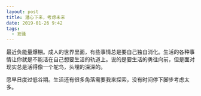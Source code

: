 ```yaml
---
layout: post
title: 潜心下来，考虑未来
date: 2019-01-26 9:42
tags:
  - 发骚
---
```


最近负能量爆棚。成人的世界里面，有些事情总是要自己独自消化。生活的各种事情让你就是不能活在自己想要生活的轨道上。说的是要生活的勇往向前，但是面对现实总是活得像一个鸵鸟，头埋的深深的。

愿早日度过低谷期。生活还有很多角落需要我来探索，没有时间停下脚步考虑太多。
